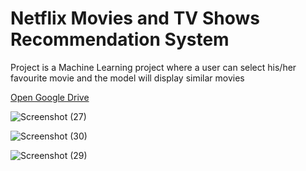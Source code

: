 <h1> Netflix Movies and TV Shows Recommendation System</h1> 
<p> Project is a Machine Learning project where a user can select his/her favourite movie and the model will display similar movies </p>
<a href="https://drive.google.com/drive/folders/1wxiJGvGszSmFIS8KKl01OzxR6wWCCvkU?usp=drive_link"> Open Google Drive </a>

![Screenshot (27)](https://github.com/mdismailquraishicse/NetflixMoviesAndTVShowsRecommendationSystem/assets/52546719/c302b723-1817-48a6-9dcd-a9c43fdc0593)

![Screenshot (30)](https://github.com/mdismailquraishicse/NetflixMoviesAndTVShowsRecommendationSystem/assets/52546719/e7beaac7-1ce2-4e3c-9f29-e317a5f792d5)

![Screenshot (29)](https://github.com/mdismailquraishicse/NetflixMoviesAndTVShowsRecommendationSystem/assets/52546719/e2ca3a78-4e24-4a79-9f20-d5e983329d2c)
